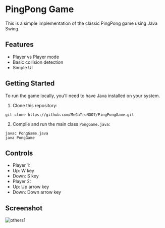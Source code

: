 # PingPong Game

This is a simple implementation of the classic PingPong game using Java Swing.

## Features

- Player vs Player mode
- Basic collision detection
- Simple UI

## Getting Started

To run the game locally, you'll need to have Java installed on your system.

1. Clone this repository:

```git clone https://github.com/MeGaTroNOO7/PingPongGame.git```

2. Compile and run the main class `PongGame.java`:

```
javac PongGame.java
java PongGame
```

## Controls

- Player 1:
- Up: W key
- Down: S key
- Player 2:
- Up: Up arrow key
- Down: Down arrow key

## Screenshot
![others1](https://github.com/MeGaTroNOO7/PingPongGame/assets/98184459/caf4fb5f-8ec2-4c65-962e-8c9d808c3acb)


